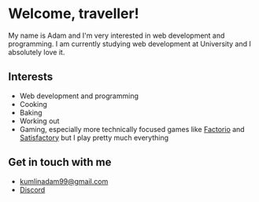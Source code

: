 # Welcome, traveller!
My name is Adam and I'm very interested in web development and programming. I am currently studying web development at University and I absolutely love it.

## Interests
- Web development and programming
- Cooking
- Baking
- Working out
- Gaming, especially more technically focused games like [Factorio](https://store.steampowered.com/app/427520/Factorio/) and [Satisfactory](https://store.steampowered.com/app/526870/Satisfactory/) but I play pretty much everything

## Get in touch with me
- [kumlinadam99@gmail.com](mailto:kumlinadam99@gmail.com)
- [Discord](https://discord.com/users/177812688120971264)
